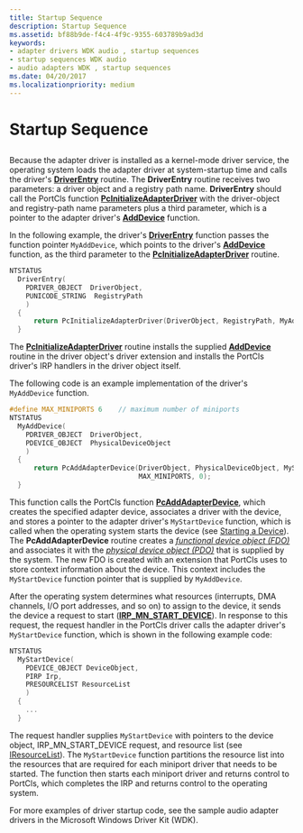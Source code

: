 ```yaml
---
title: Startup Sequence
description: Startup Sequence
ms.assetid: bf88b9de-f4c4-4f9c-9355-603789b9ad3d
keywords:
- adapter drivers WDK audio , startup sequences
- startup sequences WDK audio
- audio adapters WDK , startup sequences
ms.date: 04/20/2017
ms.localizationpriority: medium
---
```


# Startup Sequence


## <span id="startup_sequence"></span><span id="STARTUP_SEQUENCE"></span>


Because the adapter driver is installed as a kernel-mode driver service, the operating system loads the adapter driver at system-startup time and calls the driver's [**DriverEntry**](https://msdn.microsoft.com/library/windows/hardware/ff544113) routine. The **DriverEntry** routine receives two parameters: a driver object and a registry path name. **DriverEntry** should call the PortCls function [**PcInitializeAdapterDriver**](https://msdn.microsoft.com/library/windows/hardware/ff537703) with the driver-object and registry-path name parameters plus a third parameter, which is a pointer to the adapter driver's [**AddDevice**](https://msdn.microsoft.com/library/windows/hardware/ff540521) function.

In the following example, the driver's [**DriverEntry**](https://msdn.microsoft.com/library/windows/hardware/ff544113) function passes the function pointer `MyAddDevice`, which points to the driver's [**AddDevice**](https://msdn.microsoft.com/library/windows/hardware/ff540521) function, as the third parameter to the [**PcInitializeAdapterDriver**](https://msdn.microsoft.com/library/windows/hardware/ff537703) routine.

```cpp
NTSTATUS 
  DriverEntry( 
    PDRIVER_OBJECT  DriverObject,
    PUNICODE_STRING  RegistryPath
    )
  {
      return PcInitializeAdapterDriver(DriverObject, RegistryPath, MyAddDevice);
  }
```

The [**PcInitializeAdapterDriver**](https://msdn.microsoft.com/library/windows/hardware/ff537703) routine installs the supplied [**AddDevice**](https://msdn.microsoft.com/library/windows/hardware/ff540521) routine in the driver object's driver extension and installs the PortCls driver's IRP handlers in the driver object itself.

The following code is an example implementation of the driver's `MyAddDevice` function.

```cpp
#define MAX_MINIPORTS 6    // maximum number of miniports
NTSTATUS
  MyAddDevice(
    PDRIVER_OBJECT  DriverObject,
    PDEVICE_OBJECT  PhysicalDeviceObject 
    )
  {
      return PcAddAdapterDevice(DriverObject, PhysicalDeviceObject, MyStartDevice,
                                MAX_MINIPORTS, 0);
  }
```

This function calls the PortCls function [**PcAddAdapterDevice**](https://msdn.microsoft.com/library/windows/hardware/ff537683), which creates the specified adapter device, associates a driver with the device, and stores a pointer to the adapter driver's `MyStartDevice` function, which is called when the operating system starts the device (see [Starting a Device](https://msdn.microsoft.com/library/windows/hardware/ff563849)). The **PcAddAdapterDevice** routine creates a [*functional device object (FDO)*](https://msdn.microsoft.com/library/windows/hardware/ff556280#wdkgloss_functional_device_object__fdo_) and associates it with the [*physical device object (PDO)*](https://msdn.microsoft.com/library/windows/hardware/ff556325#wdkgloss_physical_device_object__pdo_) that is supplied by the system. The new FDO is created with an extension that PortCls uses to store context information about the device. This context includes the `MyStartDevice` function pointer that is supplied by `MyAddDevice`.

After the operating system determines what resources (interrupts, DMA channels, I/O port addresses, and so on) to assign to the device, it sends the device a request to start ([**IRP\_MN\_START\_DEVICE**](https://msdn.microsoft.com/library/windows/hardware/ff551749)). In response to this request, the request handler in the PortCls driver calls the adapter driver's `MyStartDevice` function, which is shown in the following example code:

```cpp
NTSTATUS
  MyStartDevice(
    PDEVICE_OBJECT DeviceObject,
    PIRP Irp,
    PRESOURCELIST ResourceList
    )
  {
    ...
  }
```

The request handler supplies `MyStartDevice` with pointers to the device object, IRP\_MN\_START\_DEVICE request, and resource list (see [IResourceList](https://msdn.microsoft.com/library/windows/hardware/ff536976)). The `MyStartDevice` function partitions the resource list into the resources that are required for each miniport driver that needs to be started. The function then starts each miniport driver and returns control to PortCls, which completes the IRP and returns control to the operating system.

For more examples of driver startup code, see the sample audio adapter drivers in the Microsoft Windows Driver Kit (WDK).

 

 




